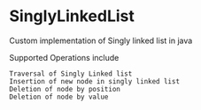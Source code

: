 # SinglyLinkedList
Custom implementation of Singly linked list in java

Supported Operations include 

    Traversal of Singly Linked list  
    Insertion of new node in singly linked list
    Deletion of node by position
    Deletion of node by value